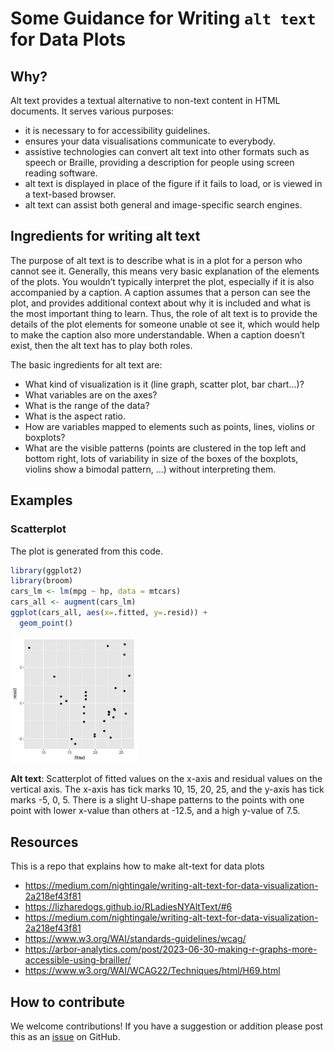 
<!-- README.md is generated from README.Rmd. Please edit that file -->

# Some Guidance for Writing `alt text` for Data Plots

## Why?

Alt text provides a textual alternative to non-text content in HTML
documents. It serves various purposes:

- it is necessary to for accessibility guidelines.
- ensures your data visualisations communicate to everybody.
- assistive technologies can convert alt text into other formats such as
  speech or Braille, providing a description for people using screen
  reading software.
- alt text is displayed in place of the figure if it fails to load, or
  is viewed in a text-based browser.
- alt text can assist both general and image-specific search engines.

## Ingredients for writing alt text

The purpose of alt text is to describe what is in a plot for a person
who cannot see it. Generally, this means very basic explanation of the
elements of the plots. You wouldn’t typically interpret the plot,
especially if it is also accompanied by a caption. A caption assumes
that a person can see the plot, and provides additional context about
why it is included and what is the most important thing to learn. Thus,
the role of alt text is to provide the details of the plot elements for
someone unable ot see it, which would help to make the caption also more
understandable. When a caption doesn’t exist, then the alt text has to
play both roles.

The basic ingredients for alt text are:

- What kind of visualization is it (line graph, scatter plot, bar
  chart…)?
- What variables are on the axes?
- What is the range of the data?
- What is the aspect ratio.
- How are variables mapped to elements such as points, lines, violins or
  boxplots?
- What are the visible patterns (points are clustered in the top left
  and bottom right, lots of variability in size of the boxes of the
  boxplots, violins show a bimodal pattern, …) without interpreting
  them.

## Examples

### Scatterplot

The plot is generated from this code.

``` r
library(ggplot2)
library(broom)
cars_lm <- lm(mpg ~ hp, data = mtcars)
cars_all <- augment(cars_lm)
ggplot(cars_all, aes(x=.fitted, y=.resid)) + 
  geom_point()
```

<img src="man/figures/README-resid-plot-1.png" width="40%" />

**Alt text**: Scatterplot of fitted values on the x-axis and residual
values on the vertical axis. The x-axis has tick marks 10, 15, 20, 25,
and the y-axis has tick marks -5, 0, 5. There is a slight U-shape
patterns to the points with one point with lower x-value than others at
-12.5, and a high y-value of 7.5.

## Resources

This is a repo that explains how to make alt-text for data plots

- <https://medium.com/nightingale/writing-alt-text-for-data-visualization-2a218ef43f81>
- <https://lizharedogs.github.io/RLadiesNYAltText/#6>
- <https://medium.com/nightingale/writing-alt-text-for-data-visualization-2a218ef43f81>
- <https://www.w3.org/WAI/standards-guidelines/wcag/>
- <https://arbor-analytics.com/post/2023-06-30-making-r-graphs-more-accessible-using-brailler/>
- <https://www.w3.org/WAI/WCAG22/Techniques/html/H69.html>

## How to contribute

We welcome contributions! If you have a suggestion or addition please
post this as an
[issue](https://github.com/numbats/alt-text-for-data-plots/issues) on
GitHub.
